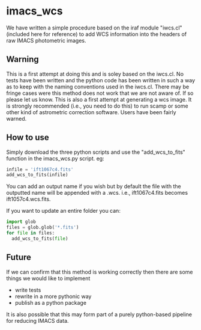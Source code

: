 # imacs_wcs

We have written a simple procedure based on the iraf module "iwcs.cl" (included here for reference) to add WCS information into the headers of raw IMACS photometric images. 

## Warning
This is a first attempt at doing this and is soley based on the iwcs.cl. No tests have been written and the python code has been written in such a way as to keep with the naming conventions used in the iwcs.cl. There may be fringe cases were this method does not work that we are not aware of. If so please let us know. This is also a first attempt at generating a wcs image. It is strongly recommended (i.e., you need to do this) to run scamp or some other kind of astrometric correction software. Users have been fairly warned.  


## How to use
Simply download the three python scripts and use the "add_wcs_to_fits" function in the imacs_wcs.py script. 
eg: 

```python
infile = 'ift1067c4.fits'
add_wcs_to_fits(infile)
```

You can add an output name if you wish but by default the file with the outputted name will be appended with a .wcs. i.e., ift1067c4.fits becomes ift1057c4.wcs.fits. 

If you want to update an entire folder you can: 

```python
import glob
files = glob.glob('*.fits')
for file in files:
  add_wcs_to_fits(file)
 ```
 
 ## Future
 
 If we can confirm that this method is working correctly then there are some things we would like to implement 
  - write tests
  - rewrite in a more pythonic way
  - publish as a python package

  
 It is also possible that this may form part of a purely python-based pipeline for reducing IMACS data.
